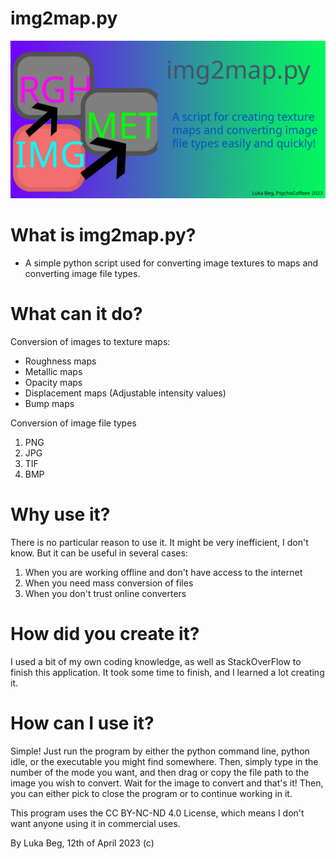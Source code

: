 # **img2map.py**
![](https://github.com/PsychoCoffee/img2map/blob/main/banner.png)
# What is img2map.py?
 - A simple python script used for converting image textures to maps and converting image file types.
 # What can it do?
 Conversion of images to texture maps:
 
 - Roughness maps
 - Metallic maps
 - Opacity maps
 - Displacement maps (Adjustable intensity values)
 - Bump maps
 
Conversion of image file types

 1. PNG
 2. JPG
 3. TIF
 4. BMP
 
# Why use it?
There is no particular reason to use it. It might be very inefficient, I don't know. But it can be useful in several cases:
 1. When you are working offline and don't have access to the internet
 2. When you need mass conversion of files
 3. When you don't trust online converters
# How did you create it?
I used a bit of my own coding knowledge, as well as StackOverFlow to finish this application.
It took some time to finish, and I learned a lot creating it.

# How can I use it?
Simple! Just run the program by either the python command line, python idle, or the executable you might find somewhere.
Then, simply type in the number of the mode you want, and then drag or copy the file path to the image you wish to convert.
Wait for the image to convert and that's it! Then, you can either pick to close the program or to continue working in it.

This program uses the CC BY-NC-ND 4.0 License, which means I don't want anyone using it in commercial uses.


By Luka Beg, 12th of April 2023 (c)
